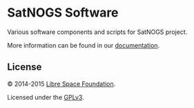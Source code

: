# SatNOGS Software

Various software components and scripts for SatNOGS project.

More information can be found in our [documentation](https://satnogs.org/documentation/software).

## License

&copy; 2014-2015 [Libre Space Foundation](http://librespacefoundation.org).

Licensed under the [GPLv3](LICENSE).
